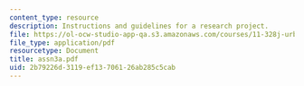 ```yaml
---
content_type: resource
description: Instructions and guidelines for a research project.
file: https://ol-ocw-studio-app-qa.s3.amazonaws.com/courses/11-328j-urban-design-skills-observing-interpreting-and-representing-the-city-fall-2004/2b79226d3119ef13706126ab285c5cab_assn3a.pdf
file_type: application/pdf
resourcetype: Document
title: assn3a.pdf
uid: 2b79226d-3119-ef13-7061-26ab285c5cab
---
```

